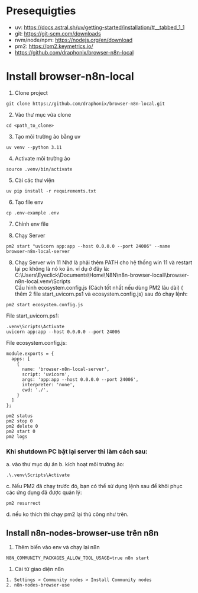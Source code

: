 # Presequigties

- uv: https://docs.astral.sh/uv/getting-started/installation/#__tabbed_1_1
- git: https://git-scm.com/downloads
- nvm/node/npm: https://nodejs.org/en/download
- pm2: https://pm2.keymetrics.io/
- https://github.com/draphonix/browser-n8n-local

# Install browser-n8n-local

1. Clone project

```
git clone https://github.com/draphonix/browser-n8n-local.git
```

2. Vào thư mục vừa clone

```
cd <path_to_clone>
```

3. Tạo môi trường ảo bằng uv

```
uv venv --python 3.11
```

4. Activate môi trường ảo

```
source .venv/bin/activate 
```

5. Cài các thư viện

```
uv pip install -r requirements.txt
```

6. Tạo file env

```
cp .env-example .env
```

7. Chỉnh env file

8. Chạy Server

```
pm2 start "uvicorn app:app --host 0.0.0.0 --port 24006" --name browser-n8n-local-server
```
8. Chạy Server win 11
Nhớ là phải thêm PATH cho hệ thống win 11 và restart lại pc không là nó ko ăn. ví dụ ở đây là:
C:\Users\Eyeclick\Documents\Home\N8N\n8n-browser-locall\browser-n8n-local\.venv\Scripts\
Cấu hình ecosystem.config.js (Cách tốt nhất nếu dùng PM2 lâu dài) ( thêm 2 file start_uvicorn.ps1 và ecosystem.config.js) sau đó chạy lệnh:
```
pm2 start ecosystem.config.js
```
File start_uvicorn.ps1: 
```
.venv\Scripts\Activate
uvicorn app:app --host 0.0.0.0 --port 24006
```
File ecosystem.config.js:
```
module.exports = {
  apps: [
    {
      name: 'browser-n8n-local-server',
      script: 'uvicorn',
      args: 'app:app --host 0.0.0.0 --port 24006',
      interpreter: 'none',
      cwd: './',
    }
  ]
};

```

```
pm2 status
pm2 stop 0
pm2 delete 0
pm2 start 0
pm2 logs
```
### Khi shutdown PC bật lại server thì làm cách sau:
a. vào thư mục dự án
b. kích hoạt môi trường ảo:
```
.\.venv\Scripts\Activate

```
c. Nếu PM2 đã chạy trước đó, bạn có thể sử dụng lệnh sau để khôi phục các ứng dụng đã được quản lý:
```
pm2 resurrect

```
d. nếu ko thích thì chạy pm2 lại thủ công như trên.

## Install n8n-nodes-browser-use trên n8n

1. Thêm biến vào env và chạy lại n8n

```
N8N_COMMUNITY_PACKAGES_ALLOW_TOOL_USAGE=true n8n start
```

1. Cài từ giao diện n8n

```
1. Settings > Community nodes > Install Community nodes
2. n8n-nodes-browser-use
```
